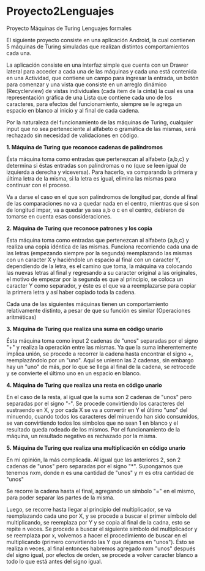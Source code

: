 # Proyecto2Lenguajes
Proyecto Máquinas de Turing Lenguajes formales

El siguiente proyecto consiste en una aplicación Android, la cual contienen 5 máquinas de Turing simuladas que realizan distintos comportamientos cada una.

La aplicación consiste en una interfaz simple que cuenta con un Drawer lateral para acceder a cada una de las máquinas y cada una está contenida en una Actividad, que contiene un campo para ingresar la entrada, un botón para comenzar y una vista que consiste en un arreglo dinámico (Recyclerview) de vistas individuales (cada item de la cinta) la cual es una representación gráfica de una Lista que contiene cada uno de los caracteres, para efectos del funcionamiento, siempre se le agrega un espacio en blanco al inicio y al final de cada cadena.

Por la naturaleza del funcionamiento de las máquinas de Turing, cualquier input que no sea perteneciente al alfabeto o gramática de las mismas, será rechazado sin necesidad de validaciones en código.

**1. Máquina de Turing que reconoce cadenas de palíndromos**

Ésta máquina toma como entradas que pertenezcan al alfabeto {a,b,c} y determina si éstas entradas son palíndromas o no (que se leen igual de izquierda a derecha y viceversa). Para hacerlo, va comparando la primera y última letra de la misma, si la letra es igual, elimina las mismas para continuar con el proceso. 

Va a darse el caso en el que son palíndromos de longitud par, donde al final de las comparaciones no va a quedar nada en el centro, mientras que si son de longitud impar, va a quedar ya sea a,b o c en el centro, debieron de tomarse en cuenta esas consideraciones.

**2. Máquina de Turing que reconoce patrones y los copia**

Ésta máquina toma como entradas que pertenezcan al alfabeto {a,b,c} y realiza una copia idéntica de las mismas. Funciona recorriendo cada una de las letras (empezando siempre por la segunda) reemplazando las mismas con un caracter X y haciéndole un espacio al final con un caracter Y, dependiendo de la letra, es el camino que toma, la máquina va colocando las nuevas letras al final y regresando a su caracter original a las originales, el motivo de empezar por la segunda es que al principio, se coloca un caracter Y como separador, y éste es el que va a reemplazarse para copiar la primera letra y así haber copiado toda la cadena.

Cada una de las siguientes máquinas tienen un comportamiento relativamente distinto, a pesar de que su función es similar (Operaciones aritméticas)

**3. Máquina de Turing que realiza una suma en código unario**

Ésta máquina toma como input 2 cadenas de "unos" separadas por el signo "+" y realiza la operación entre las mismas. Ya que la suma inherentemente implica unión, se procede a recorrer la cadena hasta encontrar el signo +, reemplazándolo por un "uno". Aquí se unieron las 2 cadenas, sin embargo hay un "uno" de más, por lo que se llega al final de la cadena, se retrocede y se convierte el último uno en un espacio en blanco.

**4. Máquina de Turing que realiza una resta en código unario**

En el caso de la resta, al igual que la suma son 2 cadenas de "unos" pero separadas por el signo "-". Se procede convirtiendo los caracteres del sustraendo en X, y por cada X se va a convertir en Y el último "uno" del minuendo, cuando todos los caracteres del minuendo han sido consumidos, se van convirtiendo todos los símbolos que no sean 1 en blanco y el resultado queda rodeado de los mismos. Por el funcionamiento de la máquina, un resultado negativo es rechazado por la misma.

**5. Máquina de Turing que realiza una multiplicación en código unario**

En mi opinión, la más complicada. Al igual que las anteriores 2, son 2 cadenas de "unos" pero separadas por el signo "\*". 
Supongamos que tenemos nxm, donde n es una cantidad de "unos" y m es otra cantidad de "unos"

Se recorre la cadena hasta el final, agregando un símbolo "=" en el mismo, para poder separar las partes de la misma.

Luego, se recorre hasta llegar al principio del multiplicador, se va reemplazando cada uno por X, y se procede a buscar el primer símbolo del multiplicando, se reemplaza por Y y se copia al final de la cadna, esto se repite n veces.
Se procede a buscar el siguiente símbolo del multiplicador y se reemplaza por x, volvemos a hacer el procedimiento de buscar en el multiplicando (primero convirtiendo las Y que dejamos en "unos"). Ésto se realiza n veces, al final entonces habremos agregado nxm "unos" después del signo igual, por efectos de orden, se procede a volver caracter blanco a todo lo que está antes del signo igual.


